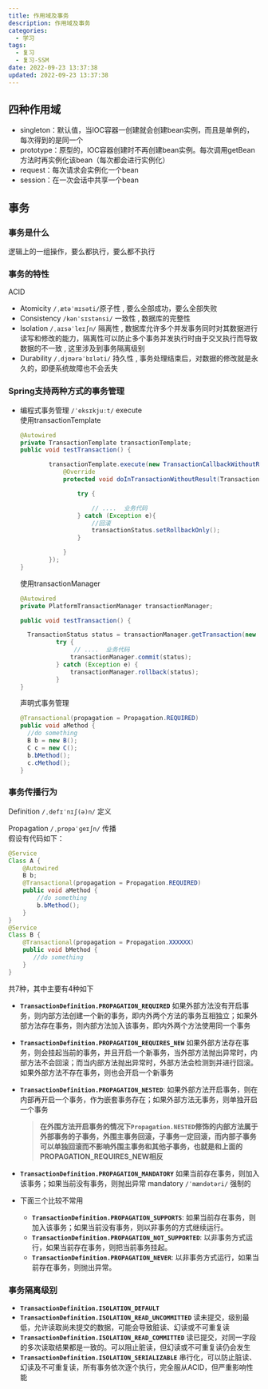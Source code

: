 ```yaml
---
title: 作用域及事务
description: 作用域及事务
categories:
  - 学习
tags:
  - 复习
  - 复习-SSM
date: 2022-09-23 13:37:38
updated: 2022-09-23 13:37:38
---
```


## 四种作用域

- singleton：默认值，当IOC容器一创建就会创建bean实例，而且是单例的，每次得到的是同一个
- prototype：原型的，IOC容器创建时不再创建bean实例。每次调用getBean方法时再实例化该bean（每次都会进行实例化）
- request：每次请求会实例化一个bean
- session：在一次会话中共享一个bean

## 事务

### 事务是什么

逻辑上的一组操作，要么都执行，要么都不执行

### 事务的特性

ACID

- Atomicity ```/ˌætəˈmɪsəti/```原子性 , 要么全部成功，要么全部失败
- Consistency ```/kənˈsɪstənsi/``` 一致性 , 数据库的完整性
- Isolation ```/ˌaɪsəˈleɪʃn/``` 隔离性 , 数据库允许多个并发事务同时对其数据进行读写和修改的能力，隔离性可以防止多个事务并发执行时由于交叉执行而导致数据的不一致 , 这里涉及到事务隔离级别
- Durability ```/ˌdjʊərəˈbɪləti/``` 持久性 , 事务处理结束后，对数据的修改就是永久的，即便系统故障也不会丢失

### Spring支持两种方式的事务管理

- 编程式事务管理
  ```/ˈeksɪkjuːt/``` execute  
  使用transactionTemplate

  ```java
  @Autowired
  private TransactionTemplate transactionTemplate;
  public void testTransaction() {
  
          transactionTemplate.execute(new TransactionCallbackWithoutResult() {
              @Override
              protected void doInTransactionWithoutResult(TransactionStatus transactionStatus) {
  
                  try {
  
                      // ....  业务代码
                  } catch (Exception e){
                      //回滚
                      transactionStatus.setRollbackOnly();
                  }
  
              }
          });
  }
  ```

  使用transactionManager

  ```java
  @Autowired
  private PlatformTransactionManager transactionManager;
  
  public void testTransaction() {
  
    TransactionStatus status = transactionManager.getTransaction(new DefaultTransactionDefinition());
            try {
                 // ....  业务代码
                transactionManager.commit(status);
            } catch (Exception e) {
                transactionManager.rollback(status);
            }
  }
  ```

  声明式事务管理

  ```java
  @Transactional(propagation = Propagation.REQUIRED)
  public void aMethod {
    //do something
    B b = new B();
    C c = new C();
    b.bMethod();
    c.cMethod();
  }
  ```

  

###  事务传播行为

Definition ```/ˌdefɪˈnɪʃ(ə)n/``` 定义  

Propagation ```/ˌprɒpəˈɡeɪʃn/``` 传播  
假设有代码如下：

```java
@Service
Class A {
    @Autowired
    B b;
    @Transactional(propagation = Propagation.REQUIRED)
    public void aMethod {
        //do something
        b.bMethod();
    }
}
@Service
Class B {
    @Transactional(propagation = Propagation.XXXXXX)
    public void bMethod {
       //do something
    }
}
```

共7种，其中主要有4种如下

- **`TransactionDefinition.PROPAGATION_REQUIRED`**
  如果外部方法没有开启事务，则内部方法创建一个新的事务，即内外两个方法的事务互相独立；如果外部方法存在事务，则内部方法加入该事务，即内外两个方法使用同一个事务

- **`TransactionDefinition.PROPAGATION_REQUIRES_NEW`**
  如果外部方法存在事务，则会挂起当前的事务，并且开启一个新事务，当外部方法抛出异常时，内部方法不会回滚；而当内部方法抛出异常时，外部方法会检测到并进行回滚。
  如果外部方法不存在事务，则也会开启一个新事务

- **`TransactionDefinition.PROPAGATION_NESTED`**:
  如果外部方法开启事务，则在内部再开启一个事务，作为嵌套事务存在；如果外部方法无事务，则单独开启一个事务

  > **在外围方法开启事务的情况下`Propagation.NESTED`修饰的内部方法属于外部事务的子事务，外围主事务回滚，子事务一定回滚，而内部子事务可以单独回滚而不影响外围主事务和其他子事务，也就是和上面的PROPAGATION_REQUIRES_NEW相反**

- **`TransactionDefinition.PROPAGATION_MANDATORY`**
  如果当前存在事务，则加入该事务；如果当前没有事务，则抛出异常
  mandatory ```/ˈmændətəri/``` 强制的

- 下面三个比较不常用

  - **`TransactionDefinition.PROPAGATION_SUPPORTS`**: 如果当前存在事务，则加入该事务；如果当前没有事务，则以非事务的方式继续运行。
  - **`TransactionDefinition.PROPAGATION_NOT_SUPPORTED`**: 以非事务方式运行，如果当前存在事务，则把当前事务挂起。
  - **`TransactionDefinition.PROPAGATION_NEVER`**: 以非事务方式运行，如果当前存在事务，则抛出异常。

###  事务隔离级别

- **`TransactionDefinition.ISOLATION_DEFAULT`**
- **`TransactionDefinition.ISOLATION_READ_UNCOMMITTED`**
  读未提交，级别最低，允许读取尚未提交的数据，可能会导致脏读、幻读或不可重复读
- **`TransactionDefinition.ISOLATION_READ_COMMITTED`**
  读已提交，对同一字段的多次读取结果都是一致的。可以阻止脏读，但幻读或不可重复读仍会发生
- **`TransactionDefinition.ISOLATION_SERIALIZABLE`**
  串行化，可以防止脏读、幻读及不可重复读，所有事务依次逐个执行，完全服从ACID，但严重影响性能

